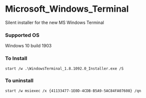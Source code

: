 # Microsoft_Windows_Terminal
 Silent installer for the new MS Windows Terminal

### Supported OS
Windows 10 build 1903


### To Install
```
start /w .\WindowsTerminal_1.8.1092.0_Installer.exe /S
```


### To uninstall
```
start /w msiexec /x {41133477-1E0D-4CDB-B5A9-5AC84FA07608} /qn
```